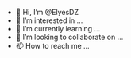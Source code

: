 - 👋 Hi, I’m @ElyesDZ
- 👀 I’m interested in ...
- 🌱 I’m currently learning ...
- 💞️ I’m looking to collaborate on ...
- 📫 How to reach me ...

<!---
ElyesDZ/ElyesDZ is a ✨ special ✨ repository because its `README.md` (this file) appears on your GitHub profile.
You can click the Preview link to take a look at your changes.
--->
